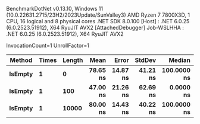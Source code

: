 
BenchmarkDotNet v0.13.10, Windows 11 (10.0.22631.2715/23H2/2023Update/SunValley3)
AMD Ryzen 7 7800X3D, 1 CPU, 16 logical and 8 physical cores
.NET SDK 8.0.100
  [Host]     : .NET 6.0.25 (6.0.2523.51912), X64 RyuJIT AVX2 [AttachedDebugger]
  Job-WSLHHA : .NET 6.0.25 (6.0.2523.51912), X64 RyuJIT AVX2

InvocationCount=1  UnrollFactor=1  

 Method  | Times | Length | Mean     | Error    | StdDev   | Median      | Allocated |
-------- |------ |------- |---------:|---------:|---------:|------------:|----------:|
 **IsEmpty** | **1**     | **0**      | **78.65 ns** | **14.87 ns** | **41.21 ns** | **100.0000 ns** |     **544 B** |
 **IsEmpty** | **1**     | **100**    | **47.00 ns** | **21.26 ns** | **62.69 ns** |   **0.0000 ns** |     **544 B** |
 **IsEmpty** | **1**     | **10000**  | **80.00 ns** | **14.43 ns** | **40.22 ns** | **100.0000 ns** |     **544 B** |
